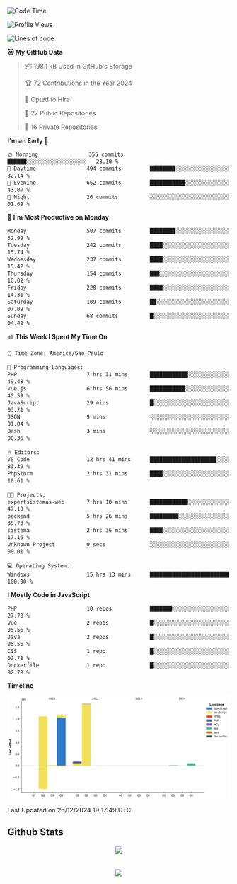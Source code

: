  
<!--START_SECTION:waka-->
![Code Time](http://img.shields.io/badge/Code%20Time-1%2C720%20hrs%2018%20mins-blue)

![Profile Views](http://img.shields.io/badge/Profile%20Views-28-blue)

![Lines of code](https://img.shields.io/badge/From%20Hello%20World%20I%27ve%20Written-7.2%20million%20lines%20of%20code-blue)

**🐱 My GitHub Data** 

> 📦 198.1 kB Used in GitHub's Storage 
 > 
> 🏆 72 Contributions in the Year 2024
 > 
> 💼 Opted to Hire
 > 
> 📜 27 Public Repositories 
 > 
> 🔑 16 Private Repositories 
 > 
**I'm an Early 🐤** 

```text
🌞 Morning                355 commits         ██████░░░░░░░░░░░░░░░░░░░   23.10 % 
🌆 Daytime                494 commits         ████████░░░░░░░░░░░░░░░░░   32.14 % 
🌃 Evening                662 commits         ███████████░░░░░░░░░░░░░░   43.07 % 
🌙 Night                  26 commits          ░░░░░░░░░░░░░░░░░░░░░░░░░   01.69 % 
```
📅 **I'm Most Productive on Monday** 

```text
Monday                   507 commits         ████████░░░░░░░░░░░░░░░░░   32.99 % 
Tuesday                  242 commits         ████░░░░░░░░░░░░░░░░░░░░░   15.74 % 
Wednesday                237 commits         ████░░░░░░░░░░░░░░░░░░░░░   15.42 % 
Thursday                 154 commits         ███░░░░░░░░░░░░░░░░░░░░░░   10.02 % 
Friday                   220 commits         ████░░░░░░░░░░░░░░░░░░░░░   14.31 % 
Saturday                 109 commits         ██░░░░░░░░░░░░░░░░░░░░░░░   07.09 % 
Sunday                   68 commits          █░░░░░░░░░░░░░░░░░░░░░░░░   04.42 % 
```


📊 **This Week I Spent My Time On** 

```text
🕑︎ Time Zone: America/Sao_Paulo

💬 Programming Languages: 
PHP                      7 hrs 31 mins       ████████████░░░░░░░░░░░░░   49.48 % 
Vue.js                   6 hrs 56 mins       ███████████░░░░░░░░░░░░░░   45.59 % 
JavaScript               29 mins             █░░░░░░░░░░░░░░░░░░░░░░░░   03.21 % 
JSON                     9 mins              ░░░░░░░░░░░░░░░░░░░░░░░░░   01.04 % 
Bash                     3 mins              ░░░░░░░░░░░░░░░░░░░░░░░░░   00.36 % 

🔥 Editors: 
VS Code                  12 hrs 41 mins      █████████████████████░░░░   83.39 % 
PhpStorm                 2 hrs 31 mins       ████░░░░░░░░░░░░░░░░░░░░░   16.61 % 

🐱‍💻 Projects: 
expertsistemas-web       7 hrs 10 mins       ████████████░░░░░░░░░░░░░   47.10 % 
beckend                  5 hrs 26 mins       █████████░░░░░░░░░░░░░░░░   35.73 % 
sistema                  2 hrs 36 mins       ████░░░░░░░░░░░░░░░░░░░░░   17.16 % 
Unknown Project          0 secs              ░░░░░░░░░░░░░░░░░░░░░░░░░   00.01 % 

💻 Operating System: 
Windows                  15 hrs 13 mins      █████████████████████████   100.00 % 
```

**I Mostly Code in JavaScript** 

```text
PHP                      10 repos            ███████░░░░░░░░░░░░░░░░░░   27.78 % 
Vue                      2 repos             █░░░░░░░░░░░░░░░░░░░░░░░░   05.56 % 
Java                     2 repos             █░░░░░░░░░░░░░░░░░░░░░░░░   05.56 % 
CSS                      1 repo              █░░░░░░░░░░░░░░░░░░░░░░░░   02.78 % 
Dockerfile               1 repo              █░░░░░░░░░░░░░░░░░░░░░░░░   02.78 % 
```



**Timeline**

![Lines of Code chart](https://raw.githubusercontent.com/MaueDev/MaueDev/main/assets/bar_graph.png)


 Last Updated on 26/12/2024 19:17:49 UTC
<!--END_SECTION:waka-->

## Github Stats  
<div align="center"><img src="https://github-readme-stats.vercel.app/api/top-langs/?username=MaueDev&hide_border=true&layout=compact" align="center" /></div>  

<br/>  

<br/>  

<div align="center">
<img src="https://komarev.com/ghpvc/?username=MaueDev&&style=flat-square" align="center" />
</div>  
  
